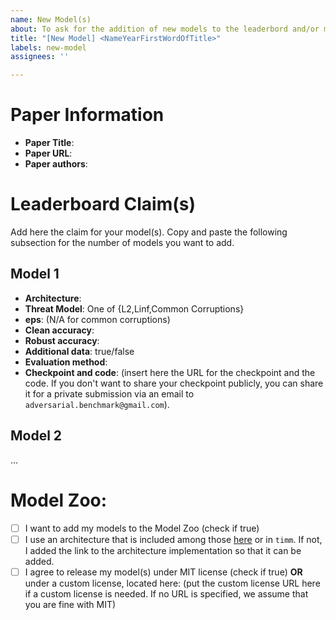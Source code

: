 ```yaml
---
name: New Model(s)
about: To ask for the addition of new models to the leaderbord and/or model zoo
title: "[New Model] <NameYearFirstWordOfTitle>"
labels: new-model
assignees: ''

---
```


# Paper Information

- **Paper Title**:
- **Paper URL**:
- **Paper authors**:

# Leaderboard Claim(s)

Add here the claim for your model(s). Copy and paste the following subsection for the number of models you want to add.

## Model 1

- **Architecture**:
- **Threat Model**: One of {L2,Linf,Common Corruptions}
- **eps**: (N/A for common corruptions)
- **Clean accuracy**:
- **Robust accuracy**:
- **Additional data**: true/false
- **Evaluation method**:
- **Checkpoint and code**: (insert here the URL for the checkpoint and the code. If you don't want
  to share your checkpoint publicly, you can share it for a private submission via an email
  to `adversarial.benchmark@gmail.com`).

## Model 2

...

# Model Zoo:

- [ ] I want to add my models to the Model Zoo (check if true)
- [ ] I use an architecture that is included among
  those [here](https://github.com/RobustBench/robustbench/tree/master/robustbench/model_zoo/architectures) or in `timm`. If not, I added the link to the architecture implementation so that it can be added.
- [ ] I agree to release my model(s) under MIT license (check if true) **OR** under a custom license, located here: (put the custom license URL here if a custom license is needed. If no URL is specified, we assume that you are fine with MIT)

